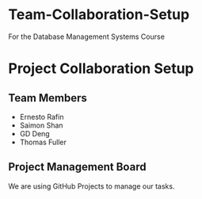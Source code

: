  # Team-Collaboration-Setup
For the Database Management Systems Course
# Project Collaboration Setup

## Team Members
- Ernesto Rafin
- Saimon Shan
- GD Deng
- Thomas Fuller
## Project Management Board
We are using GitHub Projects to manage our tasks.  



